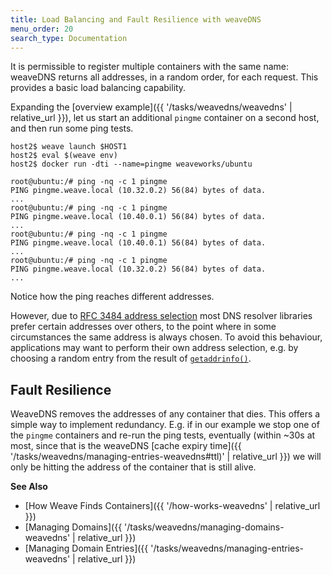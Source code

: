 ```yaml
---
title: Load Balancing and Fault Resilience with weaveDNS
menu_order: 20
search_type: Documentation
---
```




It is permissible to register multiple containers with the same name:
weaveDNS returns all addresses, in a random order, for each request.
This provides a basic load balancing capability.

Expanding the [overview example]({{ '/tasks/weavedns/weavedns' | relative_url }}), let us start an additional `pingme` container on a second host, and then run
some ping tests.

```
host2$ weave launch $HOST1
host2$ eval $(weave env)
host2$ docker run -dti --name=pingme weaveworks/ubuntu

root@ubuntu:/# ping -nq -c 1 pingme
PING pingme.weave.local (10.32.0.2) 56(84) bytes of data.
...
root@ubuntu:/# ping -nq -c 1 pingme
PING pingme.weave.local (10.40.0.1) 56(84) bytes of data.
...
root@ubuntu:/# ping -nq -c 1 pingme
PING pingme.weave.local (10.40.0.1) 56(84) bytes of data.
...
root@ubuntu:/# ping -nq -c 1 pingme
PING pingme.weave.local (10.32.0.2) 56(84) bytes of data.
...
```

Notice how the ping reaches different addresses.

However, due to
[RFC 3484 address selection](https://tools.ietf.org/html/rfc3484#section-6)
most DNS resolver libraries prefer certain addresses over others, to
the point where in some circumstances the same address is always
chosen. To avoid this behaviour, applications may want to perform
their own address selection, e.g. by choosing a random entry from the
result of
[`getaddrinfo()`](http://pubs.opengroup.org/onlinepubs/9699919799/functions/getaddrinfo.html).

## <a name="fault-resilience"></a>Fault Resilience

WeaveDNS removes the addresses of any container that dies. This offers
a simple way to implement redundancy. E.g. if in our example we stop
one of the `pingme` containers and re-run the ping tests, eventually
(within ~30s at most, since that is the weaveDNS
[cache expiry time]({{ '/tasks/weavedns/managing-entries-weavedns#ttl)' | relative_url }}) we will only be hitting the address of the
container that is still alive.

**See Also**

 * [How Weave Finds Containers]({{ '/how-works-weavedns' | relative_url }})
 * [Managing Domains]({{ '/tasks/weavedns/managing-domains-weavedns' | relative_url }})
 * [Managing Domain Entries]({{ '/tasks/weavedns/managing-entries-weavedns' | relative_url }})
